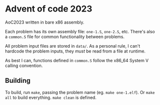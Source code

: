 # Advent of code 2023

AoC2023 written in bare x86 assembly.

Each problem has its own assembly file: `one-1.S`, `one-2.S`, etc. There's also a `common.S` file for common functionality between problems.

All problem input files are stored in `data/`. As a personal rule, I can't hardcode the problem inputs, they _must_ be read from a file at runtime.

As best I can, functions defined in `common.S` follow the x86_64 System V calling convention.

## Building

To build, run `make`, passing the problem name (eg. `make one-1.elf`). Or `make all` to build everything. `make clean` is defined.
